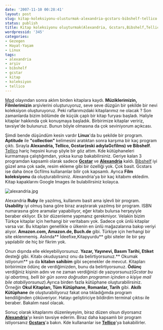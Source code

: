 ```yaml
---
date: '2007-11-10 00:28:41'
layout: post
slug: kitap-koleksiyonu-olusturmak-alexandria-gcstars-bibshelf-tellico
status: publish
title: Kitap koleksiyonu oluşturmak(Alexandria, Gcstars,Bibshelf,Tellico)
wordpressid: '345'
categories:
- Gezegen
- Hayat-Yaşam
- Linux
tags:
- alexandria
- arşiv
- bibshelf
- gcstar
- kitap
- koleksiyon
- tellico
---
```


[Mpd](http://blog.arsln.org/muzik-keyfinin-anahtari-sonata-mpd/) olayından sonra aklım birden kitaplara kaydı. **Müziklerimizin, Filmlerimizin** arşivlerini oluşturuyoruz, seve seve düzgün bir şekilde bir nevi koleksiyon oluşturuyoruz. Peki raflarımızdaki kitaplarımız ne olacak ? Son zamanlarda bizim bölümde de küçük çaplı bir kitap furyası başladı. Haliyle kitaplar hakkında çok konuşmaya başladık. Birbirimize kitaplar veririz, tavsiye'de bulunuruz. Bunun böyle olmasına da çok seviniyorum açıkcası. 

Şimdi bende düşündüm kesin vardır **Linux**'da bu şekilde bir program. **Aptitude** ile **"collection"** kelimesini aratıktan sonra karşıma bir kaç program çıktı. Sırayla **Alexandria, Tellico, Gcstar(eski adıylaGcfilms) ve Bibshelf**. [Tellico](http://ozgurlukicin.com/paket/tellico/) hariç hepsini kurup şöyle bir göz attım. Kde kütüphaneleri kurmamaya çalıştığımdan, yoksa kurup bakabilirsiniz. Geriye kalan 3 programdan kapsamlı olarak sadece **[Gcstar](http://www.gcstar.org/)** ve **[Alexandria](http://alexandria.rubyforge.org/)** kaldı. [Bibshelf](http://www.debain.org/software/bibshelf/) iyi güzel ama çok sade, resim ekleme gibi bir özelliği yok. Çok basit. Gcstars ise daha önce Gcfilms kullananlar bilir çok kapsamlı. Ayrıca **Film koleksiyonu** da oluşturabilirsiniz. Alexandria'ya bir kaç kitabımı ekledim. Kitap kapaklarını Google Images ile bulabilirsiniz kolayca.

![alexandria.jpg](http://blog.arsln.org/image/alexandria.jpg)

Alexandria  **Ruby** ile yazılmış, kullanımı basit ama işlevli bir program. **Usability** iyi olmuş bana göre biraz araştırarak yazılmış bir program. ISBN numarasına göre aramalar yapabiliyor, eğer kitabı bulursa herşeyiyle beraber ekliyor. Ek bir düzenleme yapmanız gerekmiyor. Velakin bizim Türkçe kitaplar için herhangi bir veritabanı yok. Sadece çok ünlü kitaplar varsa var. Bu kitapları genellikle o ülkenin en ünlü mağazalarına bakıp veriyi alıyor. **Amazon.com, Amazon.de, Buch.de** gibi. Türkiye için herhangi bir site eklenmemiş. Aslında** İdeefixe,Kitapyurdu** gibi siteler ile bir şey yapılabilir de hiç bir fikrim yok. 


Onun dışında elle ekleyebiliyorsunuz. **Yazar, Yayınevi, Basım Tarihi, Etiket** desteği gibi. Kitabı okuduysanız onu da belirtiyorsunuz.** Okumak istiyorum** ya da **kitabın sahibim** gibi seçenekler de mevcut. Kitapları birbirimize ödünç de verdiğimizden, bunu da belirtiyorsunuz. **Ödünç** verdiğiniz kişinin adını ve ne zaman verdiğinizi de yazıyorsunuz(_Gcstar bu işi abartmış, belli bir gün sonra doğrudan programın içinden o kişiye mail bile atabiliyorsunuz_).Ayrıca birden fazla kütüphane oluşturabilirsiniz. Örneğin **Okul Kitapları, Tüm Kütüphane, Romanlar, Tarih** gibi. **Akıllı Kütüphane** de oluşturabiliyoruz fakat ona tıkladığımda program kendiliğinden çöküveriyor. Hatayı geliştiriciye bildirdim terminal çıktısı ile beraber. Bakalım nasıl olacak. 

Sonuç olarak kitaplarımı düzenleyeyim, biraz düzen olsun diyorsanız **[Alexandria](http://alexandria.rubyforge.org/)**'yı kesin tavsiye ederim. Biraz daha kapsamlı bir program istiyorsanız **[Gcstars](http://www.gcstar.org/)**'a bakın. Kde kullananlar ise **[Tellico](http://ozgurlukicin.com/paket/tellico)**'ya bakabilirler. 
